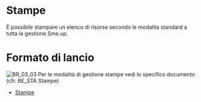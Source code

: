 # Stampe
È possibile stampare un elenco di risorse secondo le modalità standard a tutta la gestione Sme.up.
# Formato di lancio
![BR_03_03](http://doc.smeup.com/immagini/MBDOC_OGG-P_BRRI51/BR_03_03.png)
Per le modalità di gestione stampe vedi lo specifico documento (cfr. B£_STA Stampe)
- [Stampe](Sorgenti/DOC_OPE/TA/B£AMO/B£_STA)
